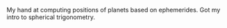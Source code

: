 My hand at computing positions of planets based on ephemerides. Got my intro to spherical trigonometry.
